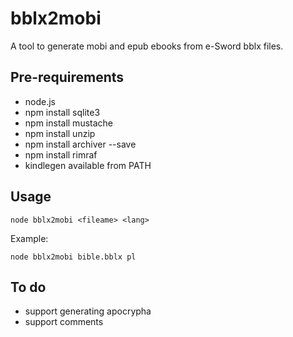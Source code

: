 # bblx2mobi

A tool to generate mobi and epub ebooks from e-Sword bblx files.

## Pre-requirements

* node.js
* npm install sqlite3
* npm install mustache
* npm install unzip
* npm install archiver --save
* npm install rimraf
* kindlegen available from PATH

## Usage

```
node bblx2mobi <fileame> <lang>
```

Example:

```
node bblx2mobi bible.bblx pl
```

## To do

* support generating apocrypha
* support comments